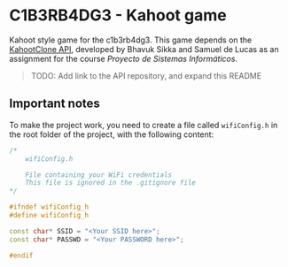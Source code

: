 # C1B3RB4DG3 - Kahoot game

Kahoot style game for the c1b3rb4dg3. This game depends on the
[KahootClone API](#), developed by Bhavuk Sikka and Samuel de Lucas as
an assignment for the course _Proyecto de Sistemas Informáticos_.

> TODO: Add link to the API repository, and expand this README

## Important notes
To make the project work, you need to create a file called `wifiConfig.h`
in the root folder of the project, with the following content:

```c++
/*
    wifiConfig.h

    File containing your WiFi credentials
    This file is ignored in the .gitignore file
*/

#ifndef wifiConfig_h
#define wifiConfig_h

const char* SSID = "<Your SSID here>";
const char* PASSWD = "<Your PASSWORD here>";

#endif
```